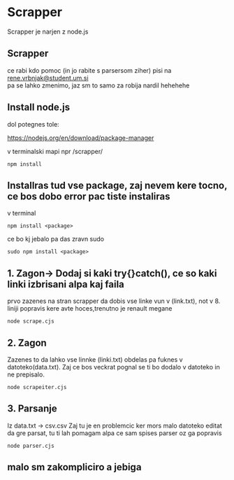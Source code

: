 # Scrapper


Scrapper je narjen z node.js

## Scrapper
ce rabi kdo pomoc (in jo rabite s parsersom ziher)
pisi na 
rene.vrbnjak@student.um.si  
pa se lahko zmenimo, jaz sm to samo za robija nardil hehehehe



## Install node.js
dol potegnes tole:

https://nodejs.org/en/download/package-manager

v terminalski mapi npr /scrapper/

```
npm install
```


## Installras tud vse package, zaj nevem kere tocno, ce bos dobo error pac tiste instaliras
v terminal 

```
npm install <package>
```

ce bo kj jebalo pa das zravn sudo 
```
sudo npm install <package>
```

## 1. Zagon-> Dodaj si kaki try{}catch(), ce so kaki linki izbrisani alpa kaj faila 

prvo zazenes na stran scrapper da dobis vse linke vun v (link.txt), not v 8. liniji popravis kere avte hoces,trenutno je renault megane
```
node scrape.cjs
```

## 2. Zagon  
Zazenes to da lahko vse linnke (linki.txt) obdelas pa fuknes v datoteko(data.txt). Zaj ce bos veckrat pognal se ti bo dodalo v datoteko in ne prepisalo.

```
node scrapeiter.cjs
```
## 3. Parsanje  
Iz data.txt -> csv.csv
Zaj tu je en problemcic ker mors malo datoteko editat da gre parsat, tu ti lah pomagam alpa ce sam spises parser oz ga popravis
```
node parser.cjs
```

## malo sm zakompliciro a jebiga
